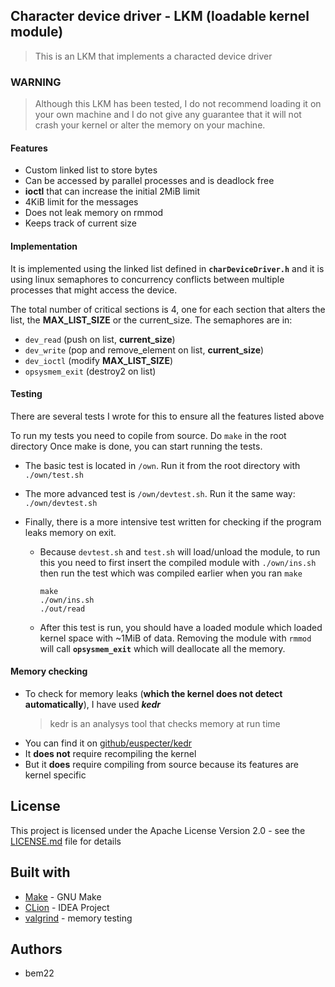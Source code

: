 ## Character device driver - LKM (loadable kernel module)
> This is an LKM that implements a characted device driver

### __WARNING__
>Although this LKM has been tested, I do not recommend loading it on your own machine and I do not give any guarantee that it will not crash your kernel or alter the memory on your machine.

#### Features
- Custom linked list to store bytes
- Can be accessed by parallel processes and is deadlock free
- __ioctl__ that can increase the initial 2MiB limit
- 4KiB limit for the messages
- Does not leak memory on rmmod
- Keeps track of current size

#### Implementation
It is implemented using the linked list defined in __`charDeviceDriver.h`__ and it is using linux semaphores to concurrency conflicts between multiple processes that might access the device.

The total number of critical sections is 4, one for each section that alters the list, the __MAX_LIST_SIZE__ or the current_size.
The semaphores are in:
- `dev_read` (push on list, __current_size__)
- `dev_write` (pop and remove_element on list, __current_size__)
- `dev_ioctl` (modify __MAX_LIST_SIZE__)
- `opsysmem_exit` (destroy2 on list)

#### Testing
There are several tests I wrote for this to ensure all the features listed above

To run my tests you need to copile from source. Do `make` in the root directory
Once make is done, you can start running the tests.

- The basic test is located in `/own`. Run it from the root directory with `./own/test.sh`

- The more advanced test is `/own/devtest.sh`. Run it the same way: `./own/devtest.sh`

- Finally, there is a more intensive test written for checking if the program leaks memory on exit.

    - Because `devtest.sh` and `test.sh` will load/unload the module, to run this you need to first insert the compiled module with `./own/ins.sh` then run the test which was compiled earlier when you ran `make`
        ```shell
        make
        ./own/ins.sh
        ./out/read
        ```

    - After this test is run, you should have a loaded module which loaded kernel space with ~1MiB of data. Removing the module with `rmmod` will call __`opsysmem_exit`__ which will deallocate all the memory.

#### Memory checking
- To check for memory leaks (__which the kernel does not detect automatically__), I have used ___kedr___
    > kedr is an analysys tool that checks memory at run time
- You can find it on [github/euspecter/kedr](https://github.com/euspecter/kedr)
- It __does not__ require recompiling the kernel
- But it __does__ require compiling from source because its features are kernel specific

## License
This project is licensed under the Apache License Version 2.0 - see the [LICENSE.md](LICENSE.md) file for details

## Built with
- [Make](https://www.gnu.org/software/make/manual/make.html) - GNU Make
- [CLion](https://www.jetbrains.com/clion/) - IDEA Project
- [valgrind](https://valgrind.org/) - memory testing

## Authors
- bem22 
